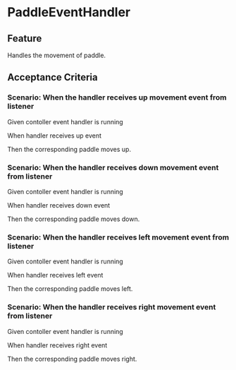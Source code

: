 # PaddleEventHandler

## Feature

Handles the movement of paddle.

## Acceptance Criteria

### Scenario: When the handler receives up movement event from listener

  Given contoller event handler is running

  When handler receives up event

  Then the corresponding paddle moves up.

### Scenario: When the handler receives down movement event from listener

  Given contoller event handler is running

  When handler receives down event

  Then the corresponding paddle moves down.

  ### Scenario: When the handler receives left movement event from listener

  Given contoller event handler is running

  When handler receives left event

  Then the corresponding paddle moves left.

  ### Scenario: When the handler receives right movement event from listener

  Given contoller event handler is running

  When handler receives right event

  Then the corresponding paddle moves right.
